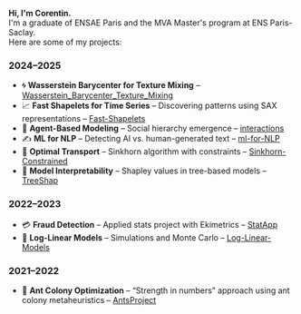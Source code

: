 **Hi, I'm Corentin.**  
I'm a graduate of ENSAE Paris and the MVA Master's program at ENS Paris-Saclay.  
Here are some of my projects:

### 2024–2025
- 🌀 **Wasserstein Barycenter for Texture Mixing** – [Wasserstein_Barycenter_Texture_Mixing](https://github.com/CorentinPernot/Wasserstein_Barycenter_Texture_Mixing)  
- 📈 **Fast Shapelets for Time Series** – Discovering patterns using SAX representations – [Fast-Shapelets](https://github.com/CorentinPernot/Fast-Shapelets)  
- 🧬 **Agent-Based Modeling** – Social hierarchy emergence – [interactions](https://github.com/CorentinPernot/interactions)  
- ✍️ **ML for NLP** – Detecting AI vs. human-generated text – [ml-for-NLP](https://github.com/CorentinPernot/ml-for-NLP)  
- 🔄 **Optimal Transport** – Sinkhorn algorithm with constraints – [Sinkhorn-Constrained](https://github.com/CorentinPernot/Sinkhorn-Constrained)  
- 🌳 **Model Interpretability** – Shapley values in tree-based models – [TreeShap](https://github.com/CorentinPernot/TreeShap)

### 2022–2023
- 💳 **Fraud Detection** – Applied stats project with Ekimetrics – [StatApp](https://github.com/CorentinPernot/StatApp)  
- 🔢 **Log-Linear Models** – Simulations and Monte Carlo – [Log-Linear-Models](https://github.com/CorentinPernot/Log-Linear-Models)

### 2021–2022
- 🐜 **Ant Colony Optimization** – “Strength in numbers” approach using ant colony metaheuristics – [AntsProject](https://github.com/CorentinPernot/AntsProject)

